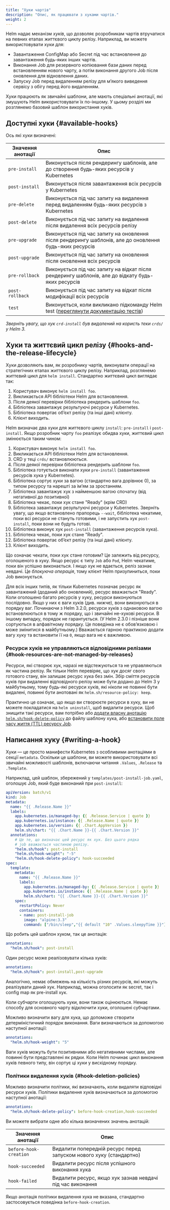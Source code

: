```yaml
---
title: "Хуки чартів"
description: "Опис, як працювати з хуками чартів."
weight: 2
---
```


Helm надає механізм _хуків_, що дозволяє розробникам чартів втручатися на певних етапах життєвого циклу релізу. Наприклад, ви можете використовувати хуки для:

- Завантаження ConfigMap або Secret під час встановлення до завантаження будь-яких інших чартів.
- Виконання Job для резервного копіювання бази даних перед встановленням нового чарту, а потім виконання другого Job після оновлення для відновлення даних.
- Запуску Job перед видаленням релізу для мʼякого виведення сервісу з обігу перед його видаленням.

Хуки працюють як звичайні шаблони, але мають спеціальні анотації, які змушують Helm використовувати їх по-іншому. У цьому розділі ми розглянемо базовий шаблон використання хуків.

## Доступні хуки {#available-hooks}

Ось які хуки визначені:

| Значення анотації | Опис                                                                                                     |
| ----------------- | -------------------------------------------------------------------------------------------------------- |
| `pre-install`     | Виконується після рендерингу шаблонів, але до створення будь-яких ресурсів у Kubernetes                    |
| `post-install`    | Виконується після завантаження всіх ресурсів у Kubernetes                                                  |
| `pre-delete`      | Виконується під час запиту на видалення перед видаленням будь-яких ресурсів з Kubernetes                   |
| `post-delete`     | Виконується під час запиту на видалення після видалення всіх ресурсів релізу                               |
| `pre-upgrade`     | Виконується під час запиту на оновлення після рендерингу шаблонів, але до оновлення будь-яких ресурсів     |
| `post-upgrade`    | Виконується під час запиту на оновлення після оновлення всіх ресурсів                                      |
| `pre-rollback`    | Виконується під час запиту на відкат після рендерингу шаблонів, але до відкату будь-яких ресурсів           |
| `post-rollback`   | Виконується під час запиту на відкат після модифікації всіх ресурсів                                        |
| `test`            | Виконується, коли викликано підкоманду Helm test ([переглянути документацію тестів](chart_tests.md))  |

_Зверніть увагу, що хук `crd-install` був видалений на користь теки `crds/` у Helm 3._

## Хуки та життєвий цикл релізу {#hooks-and-the-release-lifecycle}

Хуки дозволяють вам, як розробнику чартів, виконувати операції на стратегічних етапах життєвого циклу релізу. Наприклад, розглянемо життєвий цикл для `helm install`. Стандартно життєвий цикл виглядає так:

1. Користувач виконує `helm install foo`.
2. Викликається API бібліотеки Helm для встановлення.
3. Після деякої перевірки бібліотека рендерить шаблони `foo`.
4. Бібліотека завантажує результуючі ресурси у Kubernetes.
5. Бібліотека повертає обʼєкт релізу (та інші дані) клієнту.
6. Клієнт виходить.

Helm визначає два хуки для життєвого циклу `install`: `pre-install` і `post-install`. Якщо розробник чарту `foo` реалізує обидва хуки, життєвий цикл змінюється таким чином:

1. Користувач виконує `helm install foo`.
2. Викликається API бібліотеки Helm для встановлення.
3. CRD у теці `crds/` встановлюються.
4. Після деякої перевірки бібліотека рендерить шаблони `foo`.
5. Бібліотека готується виконати хуки `pre-install` (завантаження ресурсів хука у Kubernetes).
6. Бібліотека сортує хуки за вагою (стандартно вага дорівнює 0), за типом ресурсу та нарешті за імʼям за зростанням.
7. Бібліотека завантажує хук з найменшою вагою спочатку (від негативної до позитивної)
8. Бібліотека чекає, поки хук стане "Ready" (крім CRD)
9. Бібліотека завантажує результуючі ресурси у Kubernetes. Зверніть увагу, що якщо встановлено прапорець `--wait`, бібліотека чекатиме, поки всі ресурси не стануть готовими, і не запустить хук `post-install`, поки вони не будуть готові.
10. Бібліотека виконує хук `post-install` (завантаження ресурсів хука).
11. Бібліотека чекає, поки хук стане "Ready".
12. Бібліотека повертає обʼєкт релізу (та інші дані) клієнту.
13. Клієнт виходить.

Що означає чекати, поки хук стане готовим? Це залежить від ресурсу, оголошеного в хуку. Якщо ресурс є типу `Job` або `Pod`, Helm чекатиме, поки він успішно виконається. І якщо хук не вдається, реліз зазнає невдачі. Це _блокуюча операція_, тому клієнт Helm призупиниться, поки Job виконується.

Для всіх інших типів, як тільки Kubernetes позначає ресурс як завантажений (доданий або оновлений), ресурс вважається "Ready". Коли оголошено багато ресурсів у хуку, ресурси виконуються послідовно. Якщо у них є ваги хуків (див. нижче), вони виконуються в порядку ваг. Починаючи з Helm 3.2.0, ресурси хуків з однаковою вагою встановлюються в тому ж порядку, що і звичайні не-хукові ресурси. В іншому випадку, порядок не гарантується. (У Helm 2.3.0 і пізніше вони сортуються в алфавітному порядку. Це поведінка не є обовʼязковою і може змінитися в майбутньому.) Вважається гарною практикою додати вагу хуку та встановити її на `0`, якщо вага не є важливою.

### Ресурси хуків не управляються відповідними релізами {#hook-resources-are-not-managed-by-releases}

Ресурси, які створює хук, наразі не відстежуються та не управляються як частина релізу. Як тільки Helm перевіряє, що хук досяг свого готового стану, він залишає ресурс хука без змін. Збір сміття ресурсів хуків при видаленні відповідного релізу може бути додано до Helm 3 у майбутньому, тому будь-які ресурси хуків, які ніколи не повинні бути видалені, повинні бути анотовані як `helm.sh/resource-policy: keep`.

Практично це означає, що якщо ви створюєте ресурси в хуку, ви не можете покладатися на `helm uninstall`, щоб видалити ресурси. Щоб знищити такі ресурси, вам потрібно або [додати власну анотацію `helm.sh/hook-delete-policy`](#hook-deletion-policies) до файлу шаблону хука, або [встановити поле часу життя (TTL) ресурсу Job](https://kubernetes.io/docs/concepts/workloads/controllers/ttlafterfinished/).

## Написання хуку {#writing-a-hook}

Хуки — це просто манифести Kubernetes з особливими анотаціями в секції `metadata`. Оскільки це шаблони, ви можете використовувати всі звичайні можливості шаблонів, включаючи читання `.Values`, `.Release` та `.Template`.

Наприклад, цей шаблон, збережений у `templates/post-install-job.yaml`, оголошує Job, який буде виконаний при `post-install`:

```yaml
apiVersion: batch/v1
kind: Job
metadata:
  name: "{{ .Release.Name }}"
  labels:
    app.kubernetes.io/managed-by: {{ .Release.Service | quote }}
    app.kubernetes.io/instance: {{ .Release.Name | quote }}
    app.kubernetes.io/version: {{ .Chart.AppVersion }}
    helm.sh/chart: "{{ .Chart.Name }}-{{ .Chart.Version }}"
  annotations:
    # Це те, що визначає цей ресурс як хук. Без цього рядка
    # job вважається частиною релізу.
    "helm.sh/hook": post-install
    "helm.sh/hook-weight": "-5"
    "helm.sh/hook-delete-policy": hook-succeeded
spec:
  template:
    metadata:
      name: "{{ .Release.Name }}"
      labels:
        app.kubernetes.io/managed-by: {{ .Release.Service | quote }}
        app.kubernetes.io/instance: {{ .Release.Name | quote }}
        helm.sh/chart: "{{ .Chart.Name }}-{{ .Chart.Version }}"
    spec:
      restartPolicy: Never
      containers:
      - name: post-install-job
        image: "alpine:3.3"
        command: ["/bin/sleep","{{ default "10" .Values.sleepyTime }}"]
```

Що робить цей шаблон хуком, так це анотація:

```yaml
annotations:
  "helm.sh/hook": post-install
```

Один ресурс може реалізовувати кілька хуків:

```yaml
annotations:
  "helm.sh/hook": post-install,post-upgrade
```

Аналогічно, немає обмежень на кількість різних ресурсів, які можуть реалізувати даний хук. Наприклад, можна оголосити як secret, так і config map як pre-install хук.

Коли субчарти оголошують хуки, вони також оцінюються. Немає способу для основного чарту відключити хуки, оголошені субчартами.

Можливо визначити вагу для хука, що допоможе створити детерміністичний порядок виконання. Ваги визначаються за допомогою наступної анотації:

```yaml
annotations:
  "helm.sh/hook-weight": "5"
```

Ваги хуків можуть бути позитивними або негативними числами, але повинні бути представлені як рядки. Коли Helm починає цикл виконання хуків певного типу, він сортує ці хуки у висхідному порядку.

### Політики видалення хуків {#hook-deletion-policies}

Можливо визначити політики, які визначають, коли видаляти відповідні ресурси хуків. Політики видалення хуків визначаються за допомогою наступної анотації:

```yaml
annotations:
  "helm.sh/hook-delete-policy": before-hook-creation,hook-succeeded
```

Ви можете вибрати одне або кілька визначених значень анотацій:

| Значення анотації       | Опис                                                             |
| ----------------------- | ---------------------------------------------------------------- |
| `before-hook-creation` | Видалити попередній ресурс перед запуском нового хуку (стандартно) |
| `hook-succeeded`       | Видалити ресурс після успішного виконання хука                    |
| `hook-failed`          | Видалити ресурс, якщо хук зазнав невдачі під час виконання         |

Якщо анотація політики видалення хука не вказана, стандартно застосовується поведінка `before-hook-creation`.
